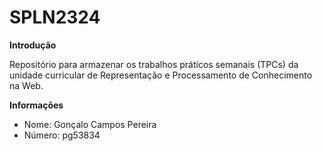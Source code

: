 # SPLN2324

**Introdução**

Repositório para armazenar os trabalhos práticos semanais (TPCs) da unidade curricular de Representação e Processamento de Conhecimento na Web.

**Informações**
* Nome: Gonçalo Campos Pereira
* Número: pg53834
